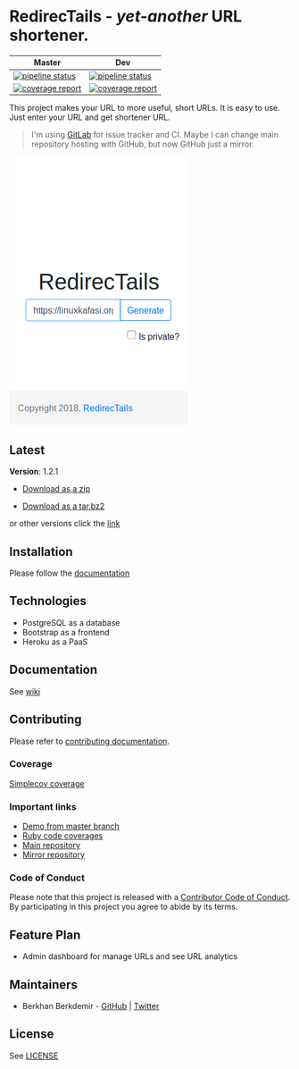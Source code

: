# RedirecTails - *yet-another* URL shortener.

| Master | Dev |
| ------ | --- |
| [![pipeline status](https://gitlab.com/BerkhanBerkdemir/redirectails/badges/master/pipeline.svg)](https://gitlab.com/BerkhanBerkdemir/redirectails/commits/master) | [![pipeline status](https://gitlab.com/BerkhanBerkdemir/redirectails/badges/dev/pipeline.svg)](https://gitlab.com/BerkhanBerkdemir/redirectails/commits/dev) |
| [![coverage report](https://gitlab.com/BerkhanBerkdemir/redirectails/badges/master/coverage.svg)](https://gitlab.com/BerkhanBerkdemir/redirectails/commits/master) | [![coverage report](https://gitlab.com/BerkhanBerkdemir/redirectails/badges/dev/coverage.svg)](https://gitlab.com/BerkhanBerkdemir/redirectails/commits/dev) |

This project makes your URL to more useful, short URLs. It is easy to use. Just enter your URL and get shortener URL.

> I'm using [GitLab](https://gitlab.com/BerkhanBerkdemir/redirectails) for issue tracker and CI.
> Maybe I can change main repository hosting with GitHub, but now GitHub just a mirror.

![RedirecTails screenshort from v1.1.0](screenshot.png)

## Latest

**Version**: 1.2.1

* [Download as a zip](https://gitlab.com/BerkhanBerkdemir/redirectails/repository/1.2.1/archive.zip)

* [Download as a tar.bz2](https://gitlab.com/BerkhanBerkdemir/redirectails/repository/1.2.1/archive.tar.bz2)

or other versions click the [link](https://gitlab.com/BerkhanBerkdemir/redirectails/tags)

## Installation

Please follow the [documentation](wiki/Installation.md)

## Technologies

* PostgreSQL as a database
* Bootstrap as a frontend
* Heroku as a PaaS

## Documentation

See [wiki](https://github.com/BerkhanBerkdemir/redirectails/wiki)

## Contributing

Please refer to [contributing documentation](CONTRIBUTING.md).

### Coverage

[Simplecov coverage](https://berkhanberkdemir.gitlab.io/redirectails/coverage)

### Important links

* [Demo from master branch](https://production-redirectails.herokuapp.com/)
* [Ruby code coverages](https://berkhanberkdemir.gitlab.io/redirectails/coverage)
* [Main repository](https://gitlab.com/BerkhanBerkdemir/redirectails)
* [Mirror repository](https://github.com/BerkhanBerkdemir/redirectails)

### Code of Conduct

Please note that this project is released with a [Contributor Code of Conduct](CODE_OF_CONDUCT.md). By participating in this project you agree to abide by its terms.

## Feature Plan

* Admin dashboard for manage URLs and see URL analytics

## Maintainers

* Berkhan Berkdemir - [GitHub](https://github.com/BerkhanBerkdemir) | [Twitter](https://twitter.com/BerkhanBerkdemi)

## License

See [LICENSE](LICENSE)
